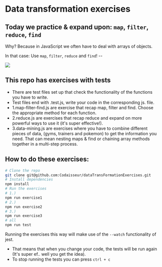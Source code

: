 # Data transformation exercises

## Today we practice & expand upon: `map`, `filter`, `reduce`, `find` 

Why? Because in JavaScript we often have to deal with arrays of objects. 

In that case: Use `map`, `filter`, `reduce` and `find`! --


![](https://media.giphy.com/media/iz0gAwkJzWg8g/giphy.gif)

## This repo has exercises with tests

- There are test files set up that check the functionality of the functions you have to write.
- Test files end with .test.js, write your code in the corresponding js. file. 
- 1.map-filter-find.js are exercise that recap map, filter and find. Choose the appropriate method for each function.
- 2.reduce.js are exercises that recap reduce and expand on more powerful ways to use it (it's super effective!).
- 3.data-mining.js are exercises where you have to combine different pieces of data, (gyms, trainers and pokemon) to get the information you need. That can mean nesting maps & find or chaining array methods together in a multi-step process.


## How to do these exercises:

```bash
# Clone the repo
git clone git@github.com:Codaisseur/dataTransFormationExercises.git
# Install dependencies
npm install
# Run the exercises
# 1.)
npm run exercise1
# 2.)
npm run exercise2
# 3.) 
npm run exercise3
# all
npm run test
```

Running the exercises this way will make use of the `--watch` functionality of jest. 

- That means that when you change your code, the tests will be run again (It's super ef.. well you get the idea).
- To stop running the tests you can press `ctrl + c`


